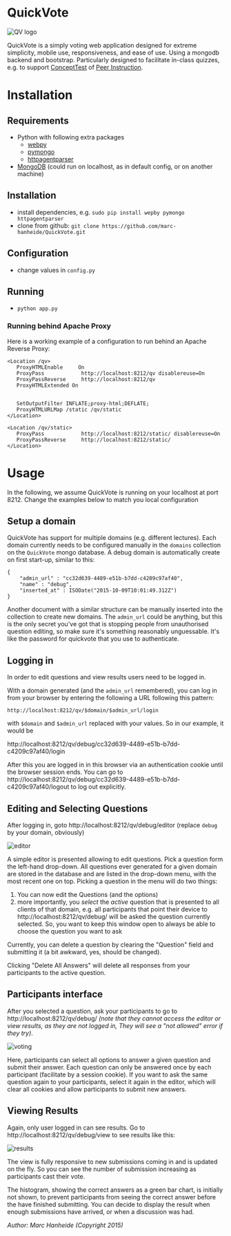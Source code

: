 # QuickVote

![QV logo](resources/qv_logo.png)

QuickVote is a simply voting web application designed for extreme simplicity, mobile use, responsiveness, and ease of use. Using a mongodb backend and bootstrap. Particularly designed to facilitate in-class quizzes, e.g. to support [ConceptTest](http://serc.carleton.edu/introgeo/interactive/conctest.html) of [Peer Instruction](https://en.wikipedia.org/wiki/Peer_instruction).

# Installation

## Requirements

* Python with following extra packages
  * [webpy](http://webpy.org/)
  * [pymongo](https://api.mongodb.org/python/current/)
  * [httpagentparser](https://pypi.python.org/pypi/httpagentparser)
* [MongoDB](https://www.mongodb.org/) (could run on localhost, as in default config, or on another machine)

## Installation
* install dependencies, e.g. `sudo pip install wepby pymongo httpagentparser`
* clone from github: `git clone https://github.com/marc-hanheide/QuickVote.git`

## Configuration
* change values in `config.py`

## Running
* `python app.py`

### Running behind Apache Proxy

Here is a working example of a configuration to run behind an Apache Reverse Proxy:

```
<Location /qv>
   ProxyHTMLEnable     On
   ProxyPass            http://localhost:8212/qv disablereuse=On
   ProxyPassReverse     http://localhost:8212/qv
   ProxyHTMLExtended On


   SetOutputFilter INFLATE;proxy-html;DEFLATE;
   ProxyHTMLURLMap /static /qv/static
</Location>

<Location /qv/static>
   ProxyPass            http://localhost:8212/static/ disablereuse=On
   ProxyPassReverse     http://localhost:8212/static/
</Location>
```

# Usage

In the following, we assume QuickVote is running on your localhost at port 8212. Change the examples below to match you local configuration

## Setup a domain

QuickVote has support for multiple domains (e.g. different lectures). Each domain currently needs to be configured manually in the `domains` collection on the `QuickVote` mongo database. A debug domain is automatically create on first start-up, similar to this:

```
{
    "admin_url" : "cc32d639-4489-e51b-b7dd-c4209c97af40",
    "name" : "debug",
    "inserted_at" : ISODate("2015-10-09T10:01:49.312Z")
}
```

Another document with a similar structure can be manually inserted into the collection to create new domains. The `admin_url` could be anything, but this is the only secret you've got that is stopping people from unauthorised question editing, so make sure it's something reasonably unguessable. It's like the password for quickvote that you use to authenticate.

## Logging in

In order to edit questions and view results users need to be logged in.

With a domain generated (and the `admin_url` remembered), you can log in from your browser by entering the following a URL following this pattern:

`http://localhost:8212/qv/$domain/$admin_url/login`

with `$domain` and `$admin_url` replaced with your values. So in our example, it would be

http://localhost:8212/qv/debug/cc32d639-4489-e51b-b7dd-c4209c97af40/login

After this you are logged in in this browser via an authentication cookie until the browser session ends. You can go to http://localhost:8212/qv/debug/cc32d639-4489-e51b-b7dd-c4209c97af40/logout to log out explicitly.

## Editing and Selecting Questions

After logging in, goto http://localhost:8212/qv/debug/editor (replace `debug` by your domain, obviously)

![editor](resources/qv_editor.png)

A simple editor is presented allowing to edit questions. Pick a question form the left-hand drop-down. All questions ever generated for a given domain are stored in the database and are listed in the drop-down menu, with the most recent one on top. Picking a question in the menu will do two things:

1. You can now edit the Questions (and the options)
2. more importantly, you *select* the *active* question that is presented to all clients of that domain, e.g. all participants that point their device to http://localhost:8212/qv/debug/ will be asked the question currently selected. So, you want to keep this window open to always be able to choose the question you want to ask

Currently, you can delete a question by clearing the "Question" field and submitting it (a bit awkward, yes, should be changed). 

Clicking "Delete All Answers" will delete all responses from your participants to the active question.

## Participants interface

After you selected a question, ask your participants to go to http://localhost:8212/qv/debug/ *(note that they cannot access the editor or view results, as they are not logged in, They will see a "not allowed" error if they try)*. 

![voting](resources/qv_vote.png)

Here, participants can select all options to answer a given question and submit their answer. 
Each question can only be answered once by each participant (facilitate by a session cookie). If you want to ask the same question again to your participants, select it again in the editor, which will clear all cookies and allow participants to submit new answers.

## Viewing Results

Again, only user logged in can see results. Go to http://localhost:8212/qv/debug/view to see results like this:

![results](resources/qv_results.png)

The view is fully responsive to new submissions coming in and is updated on the fly. So you can see the number of submission increasing as participants cast their vote.

The histogram, showing the correct answers as a green bar chart, is initially not shown, to prevent participants from seeing the correct answer before the have finished submitting. You can decide to display the result when enough submissions have arrived, or when a discussion was had.



*Author: Marc Hanheide (Copyright 2015)*
